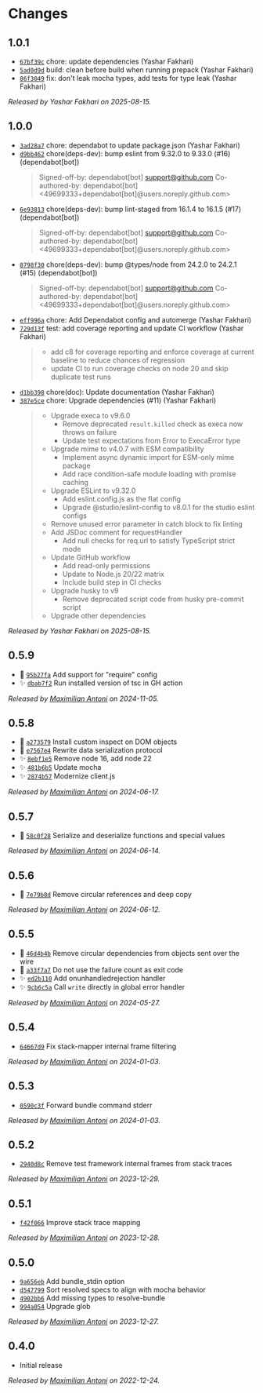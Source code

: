 # Changes

## 1.0.1

- [`67bf39c`](https://github.com/mochify-js/mochify/commit/67bf39c3982e55e6a9f3bc4f8112ee7e297c9c92)
  chore: update dependencies (Yashar Fakhari)
- [`5ad0d9d`](https://github.com/mochify-js/mochify/commit/5ad0d9d63b69dc74c8a887f766fe63cf02abcf3e)
  build: clean before build when running prepack (Yashar Fakhari)
- [`86f3049`](https://github.com/mochify-js/mochify/commit/86f3049564089c6763107c271a9f19aa201a24e1)
  fix: don't leak mocha types, add tests for type leak (Yashar Fakhari)

_Released by Yashar Fakhari on 2025-08-15._

## 1.0.0

- [`3ad28a7`](https://github.com/mochify-js/mochify/commit/3ad28a76fb3d7d9147bbd4ebdf6f0899059bf7c2)
  chore: dependabot to update package.json (Yashar Fakhari)
- [`d9bb462`](https://github.com/mochify-js/mochify/commit/d9bb4629037cd97bf364b8e9189f8e2c21262106)
  chore(deps-dev): bump eslint from 9.32.0 to 9.33.0 (#16) (dependabot[bot])
    >
    > Signed-off-by: dependabot[bot] <support@github.com>
    > Co-authored-by: dependabot[bot] <49699333+dependabot[bot]@users.noreply.github.com>
- [`6e93813`](https://github.com/mochify-js/mochify/commit/6e9381366fe04cebca78aaf5c203a48a184d2743)
  chore(deps-dev): bump lint-staged from 16.1.4 to 16.1.5 (#17) (dependabot[bot])
    >
    > Signed-off-by: dependabot[bot] <support@github.com>
    > Co-authored-by: dependabot[bot] <49699333+dependabot[bot]@users.noreply.github.com>
- [`8798f30`](https://github.com/mochify-js/mochify/commit/8798f3080f20fc31172d45792dabb0ec53006e2d)
  chore(deps-dev): bump @types/node from 24.2.0 to 24.2.1 (#15) (dependabot[bot])
    >
    > Signed-off-by: dependabot[bot] <support@github.com>
    > Co-authored-by: dependabot[bot] <49699333+dependabot[bot]@users.noreply.github.com>
- [`eff996a`](https://github.com/mochify-js/mochify/commit/eff996acd5874edeaa5ecbb0f50bddf82ceb849f)
  chore: Add Dependabot config and automerge (Yashar Fakhari)
- [`729d13f`](https://github.com/mochify-js/mochify/commit/729d13fbf285da0d2b9808779c1ce06e1ca75e36)
  test: add coverage reporting and update CI workflow (Yashar Fakhari)
    >
    > - add c8 for coverage reporting and enforce coverage at current baseline to reduce chances of regression
    > - update CI to run coverage checks on node 20 and skip duplicate test runs
- [`d1bb398`](https://github.com/mochify-js/mochify/commit/d1bb39805df9cb25dacd68fca6fb0f73439cb6bc)
  chore(doc): Update documentation (Yashar Fakhari)
- [`387e5ce`](https://github.com/mochify-js/mochify/commit/387e5cec697ec0c3e0743f7dd0dea715a172c757)
  chore: Upgrade dependencies (#11) (Yashar Fakhari)
    >
    > - Upgrade execa to v9.6.0
    >   - Remove deprecated `result.killed` check as execa now throws on failure
    >   - Update test expectations from Error to ExecaError type
    > - Upgrade mime to v4.0.7 with ESM compatibility
    >   - Implement async dynamic import for ESM-only mime package
    >   - Add race condition-safe module loading with promise caching
    > - Upgrade ESLint to v9.32.0
    >   - Add eslint.config.js as the flat config
    >   - Upgrade @studio/eslint-config to v8.0.1 for the studio eslint configs
    > - Remove unused error parameter in catch block to fix linting
    > - Add JSDoc comment for requestHandler
    >   - Add null checks for req.url to satisfy TypeScript strict mode
    > - Update GitHub workflow
    >   - Add read-only permissions
    >   - Update to Node.js 20/22 matrix
    >   - Include build step in CI checks
    > - Upgrade husky to v9
    >   - Remove deprecated script code from husky pre-commit script
    > - Upgrade other dependencies
    >  

_Released by Yashar Fakhari on 2025-08-15._

## 0.5.9

- 🍏 [`95b27fa`](https://github.com/mochify-js/mochify/commit/95b27fa088070dbedc9f5b92fa854ccc69e88f0f)
  Add support for "require" config
- ✨ [`dbab7f2`](https://github.com/mochify-js/mochify/commit/dbab7f2ac845aff4e83ea572379127061d132849)
  Run installed version of tsc in GH action

_Released by [Maximilian Antoni](https://github.com/mantoni) on 2024-11-05._

## 0.5.8

- 🍏 [`a273579`](https://github.com/mochify-js/mochify/commit/a27357991f241e82706a5a6ad3d5f733d0c3e2db)
  Install custom inspect on DOM objects
- 🍏 [`e7567e4`](https://github.com/mochify-js/mochify/commit/e7567e46432f6737f79eeeb94ad326696f2dc7de)
  Rewrite data serialization protocol
- ✨ [`8ebf1e5`](https://github.com/mochify-js/mochify/commit/8ebf1e57baf1c2c4fd73f947e1442a21c289e41a)
  Remove node 16, add node 22
- ✨ [`481b6b5`](https://github.com/mochify-js/mochify/commit/481b6b5e270002c31069afa9d2f4a293f11e24c7)
  Update mocha
- ✨ [`2874b57`](https://github.com/mochify-js/mochify/commit/2874b57b32d4b22906f2c187847db598dddc2484)
  Modernize client.js

_Released by [Maximilian Antoni](https://github.com/mantoni) on 2024-06-17._

## 0.5.7

- 🐛 [`58c0f28`](https://github.com/mochify-js/mochify/commit/58c0f28bf68db4a056073e250ad574f1576a2138)
  Serialize and deserialize functions and special values

_Released by [Maximilian Antoni](https://github.com/mantoni) on 2024-06-14._

## 0.5.6

- 🐛 [`7e79b8d`](https://github.com/mochify-js/mochify/commit/7e79b8d8c7098ce3a8ccf687593f775539e7bf4a)
  Remove circular references and deep copy

_Released by [Maximilian Antoni](https://github.com/mantoni) on 2024-06-12._

## 0.5.5

- 🐛 [`46d4b4b`](https://github.com/mochify-js/mochify/commit/46d4b4b13578160829cc4a0f3d809037fb80c2b9)
  Remove circular dependencies from objects sent over the wire
- 🐛 [`a33f7a7`](https://github.com/mochify-js/mochify/commit/a33f7a79b113219237d4bf9b5161fb66f83c243a)
  Do not use the failure count as exit code
- ✨ [`ed2b110`](https://github.com/mochify-js/mochify/commit/ed2b1105b6644268a0828b05b23cb063c8328b81)
  Add onunhandledrejection handler
- ✨ [`9cb6c5a`](https://github.com/mochify-js/mochify/commit/9cb6c5a34dffd4860af559b215b0eab696eda470)
  Call `write` directly in global error handler

_Released by [Maximilian Antoni](https://github.com/mantoni) on 2024-05-27._

## 0.5.4

- [`64667d9`](https://github.com/mochify-js/mochify/commit/64667d92689f608169d63c1a5a26063844af7c8e)
  Fix stack-mapper internal frame filtering

_Released by [Maximilian Antoni](https://github.com/mantoni) on 2024-01-03._

## 0.5.3

- [`0590c3f`](https://github.com/mochify-js/mochify/commit/0590c3f27f5a8d0d044b94559882738286d02800)
  Forward bundle command stderr

_Released by [Maximilian Antoni](https://github.com/mantoni) on 2024-01-03._

## 0.5.2

- [`2940d8c`](https://github.com/mochify-js/mochify/commit/2940d8c05fc0973bf4d8b459321ce5c00a750cee)
  Remove test framework internal frames from stack traces

_Released by [Maximilian Antoni](https://github.com/mantoni) on 2023-12-29._

## 0.5.1

- [`f42f066`](https://github.com/mochify-js/mochify/commit/f42f0665684908abdc73977c1e0a69fb80b0956c)
  Improve stack trace mapping

_Released by [Maximilian Antoni](https://github.com/mantoni) on 2023-12-28._

## 0.5.0

- [`9a656eb`](https://github.com/mochify-js/mochify/commit/9a656ebc1aa741932177cd7288edb4b6382a90df)
  Add bundle_stdin option
- [`d547799`](https://github.com/mochify-js/mochify/commit/d5477997eaa62e7bc55d0b2e391b00a58b209075)
  Sort resolved specs to align with mocha behavior
- [`4902bb6`](https://github.com/mochify-js/mochify/commit/4902bb60b0f78fe056b689fca090957ced213ff9)
  Add missing types to resolve-bundle
- [`994a054`](https://github.com/mochify-js/mochify/commit/994a05499cd57fc81f6068b81b83f644c645cf6d)
  Upgrade glob

_Released by [Maximilian Antoni](https://github.com/mantoni) on 2023-12-27._

## 0.4.0

- Initial release

_Released by [Maximilian Antoni](https://github.com/mantoni) on 2022-12-24._
